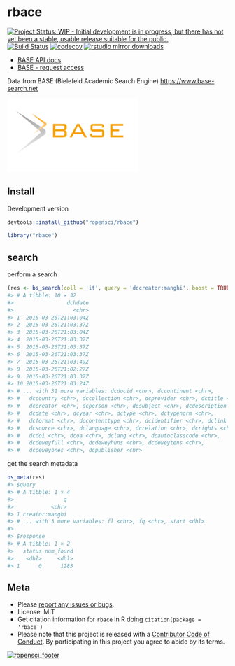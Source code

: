 rbace
=====



[![Project Status: WIP - Initial development is in progress, but there has not yet been a stable, usable release suitable for the public.](http://www.repostatus.org/badges/latest/wip.svg)](http://www.repostatus.org/#wip)
[![Build Status](https://travis-ci.org/ropensci/rbace.svg?branch=master)](https://travis-ci.org/ropensci/rbace)
[![codecov](https://codecov.io/gh/ropensci/rbace/branch/master/graph/badge.svg)](https://codecov.io/gh/ropensci/rbace)
[![rstudio mirror downloads](https://cranlogs.r-pkg.org/badges/rbace)](https://github.com/metacran/cranlogs.app)


* [BASE API docs][docs]
* [BASE - request access][token]

Data from BASE (Bielefeld Academic Search Engine) <https://www.base-search.net>

[<img src="inst/img/BASE_search_engine_logo.svg.png" width="300">](https://www.base-search.net)

## Install

Development version


```r
devtools::install_github("ropensci/rbace")
```


```r
library("rbace")
```

## search

perform a search


```r
(res <- bs_search(coll = 'it', query = 'dccreator:manghi', boost = TRUE))
#> # A tibble: 10 × 32
#>                 dchdate
#>                   <chr>
#> 1  2015-03-26T21:03:04Z
#> 2  2015-03-26T21:03:37Z
#> 3  2015-03-26T21:03:04Z
#> 4  2015-03-26T21:03:37Z
#> 5  2015-03-26T21:03:37Z
#> 6  2015-03-26T21:03:37Z
#> 7  2015-03-26T21:03:49Z
#> 8  2015-03-26T21:02:27Z
#> 9  2015-03-26T21:03:37Z
#> 10 2015-03-26T21:03:24Z
#> # ... with 31 more variables: dcdocid <chr>, dccontinent <chr>,
#> #   dccountry <chr>, dccollection <chr>, dcprovider <chr>, dctitle <chr>,
#> #   dccreator <chr>, dcperson <chr>, dcsubject <chr>, dcdescription <chr>,
#> #   dcdate <chr>, dcyear <chr>, dctype <chr>, dctypenorm <chr>,
#> #   dcformat <chr>, dccontenttype <chr>, dcidentifier <chr>, dclink <chr>,
#> #   dcsource <chr>, dclanguage <chr>, dcrelation <chr>, dcrights <chr>,
#> #   dcdoi <chr>, dcoa <chr>, dclang <chr>, dcautoclasscode <chr>,
#> #   dcdeweyfull <chr>, dcdeweyhuns <chr>, dcdeweytens <chr>,
#> #   dcdeweyones <chr>, dcpublisher <chr>
```

get the search metadata


```r
bs_meta(res)
#> $query
#> # A tibble: 1 × 4
#>                q
#>            <chr>
#> 1 creator:manghi
#> # ... with 3 more variables: fl <chr>, fq <chr>, start <dbl>
#> 
#> $response
#> # A tibble: 1 × 2
#>   status num_found
#>    <dbl>     <dbl>
#> 1      0      1285
```


## Meta

* Please [report any issues or bugs](https://github.com/ropensci/rbace/issues).
* License: MIT
* Get citation information for `rbace` in R doing `citation(package = 'rbace')`
* Please note that this project is released with a [Contributor Code of Conduct](CONDUCT.md). By participating in this project you agree to abide by its terms.

[![ropensci_footer](https://ropensci.org/public_images/github_footer.png)](https://ropensci.org)

[docs]: https://www.base-search.net/about/download/base_interface.pdf
[token]: https://www.base-search.net/about/en/contact.php
